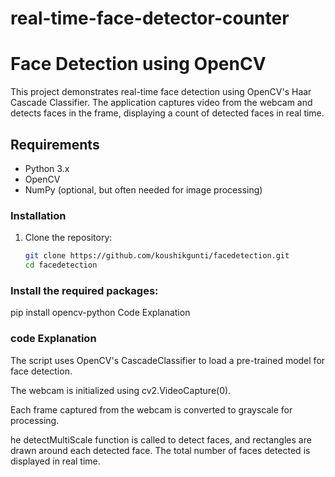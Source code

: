 # real-time-face-detector-counter
# Face Detection using OpenCV

This project demonstrates real-time face detection using OpenCV's Haar Cascade Classifier. The application captures video from the webcam and detects faces in the frame, displaying a count of detected faces in real time.

## Requirements

- Python 3.x
- OpenCV
- NumPy (optional, but often needed for image processing)

### Installation

1. Clone the repository:

   ```bash
   git clone https://github.com/koushikgunti/facedetection.git
   cd facedetection

### Install the required packages:
pip install opencv-python
Code Explanation

### code Explanation
  
The script uses OpenCV's CascadeClassifier to load a pre-trained model for face detection.

The webcam is initialized using cv2.VideoCapture(0).

Each frame captured from the webcam is converted to grayscale for processing.

he detectMultiScale function is called to detect faces, and rectangles are drawn around each detected face. The total number of faces 
detected is displayed in real time.
